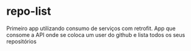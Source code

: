# repo-list
Primeiro app utilizando consumo de serviços com retrofit. App que consome a API onde se coloca um user do github e lista todos os seus repositórios 
